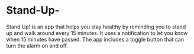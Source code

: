 # Stand-Up-
Stand Up! is an app that helps you stay healthy by reminding you to stand up and walk around every 15 minutes. It uses a notification to let you know when 15 minutes have passed. The app includes a toggle button that can turn the alarm on and off.
